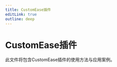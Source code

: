 ```yaml
---
title: CustomEase插件
editLink: true
outline: deep
---
```


# CustomEase插件

此文件将包含CustomEase插件的使用方法与应用案例。 